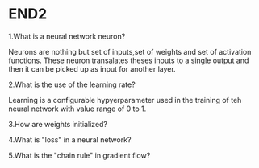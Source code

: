 # END2
1.What is a neural network neuron?


Neurons are nothing but set of inputs,set of weights and set of activation functions. These neuron  transalates theses inouts to a single output and then it can be picked up as input for another layer.


2.What is the use of the learning rate?

Learning is a configurable hypyerparameter used in the training of teh neural network with value range of 0 to 1.


3.How are weights initialized?



4.What is "loss" in a neural network?



5.What is the "chain rule" in gradient flow? 

